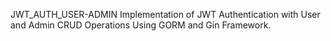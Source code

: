 JWT_AUTH_USER-ADMIN
Implementation of JWT Authentication with User and Admin CRUD Operations Using GORM and Gin Framework.

